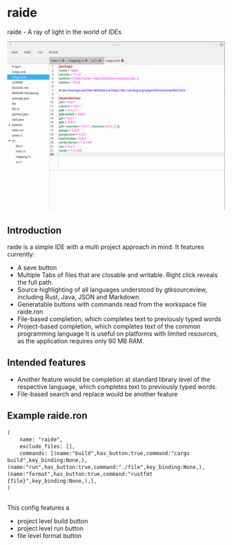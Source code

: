 # raide
raide - A ray of light in the world of IDEs

![screenshot](pictures/Raide.png)

## Introduction

raide is a simple IDE with a multi project approach in mind. It features currently:

* A save button
* Multiple Tabs of files that are closable and writable. Right click reveals the full path.
* Source highlighting of all languages understood by gtksourceview, including Rust, Java, JSON and Markdown.
* Generatable buttons with commands read from the workspace file raide.ron
* File-based completion, which completes text to previously typed words
* Project-based completion, which completes text of the common programming language
It is useful on platforms with limited resources, as the application requires only 90 MB RAM.
## Intended features

* Another feature would be completion at standard library level of the respective language, which completes text to previously typed words.
* File-based search and replace would be another feature

## Example raide.ron


```
(
    name: "raide",
    exclude_files: [],
    commands: [(name:"build",has_button:true,command:"cargo build",key_binding:None,),(name:"run",has_button:true,command:"./file",key_binding:None,),(name:"format",has_button:true,command:"rustfmt {file}",key_binding:None,),],
)


```

This config features a 

* project level build button
* project level run button
* file level format button 
